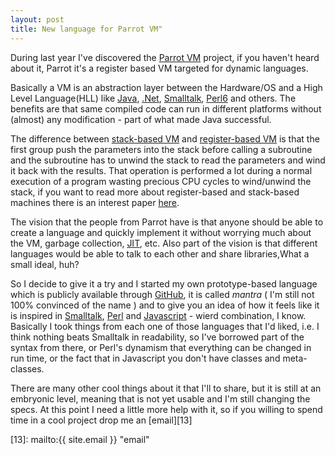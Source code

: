 ```yaml
---
layout: post
title: New language for Parrot VM"
---
```


During last year I've discovered the [Parrot VM][1] project, if you haven't heard about it, Parrot it's a register based VM targeted for dynamic languages.

Basically a VM is an abstraction layer between the Hardware/OS and a High Level Language(HLL) like [Java][2], [.Net][3], [Smalltalk][4], [Perl6][5] and others. The benefits are that same compiled code can run in different platforms without (almost) any modification - part of what made Java successful.

The difference between [stack-based VM][6] and [register-based VM][7] is that the first group push the parameters into the stack before calling a subroutine and the subroutine has to unwind the stack to read the parameters and wind it back with the results. That operation is performed a lot during a normal execution of a program wasting precious CPU cycles to wind/unwind the stack, if you want to read more about register-based and stack-based machines there is an interest paper [here][8].

The vision that the people from Parrot have is that anyone should be able to create a language and quickly implement it without worrying much about the VM, garbage collection, [JIT][9], etc. Also part of the vision is that different languages would be able to talk to each other and share libraries,What a small ideal, huh?

So I decide to give it a try and I started my own prototype-based language which is publicly available through [GitHub][10], it is called *mantra* ( I'm still not 100% convinced of the name ) and to give you an idea of how it feels like it is inspired in [Smalltalk][4], [Perl][11] and [Javascript][12] - wierd combination, I know. Basically I took things from each one of those languages that I'd liked, i.e. I think nothing beats Smalltalk in readability, so I've borrowed part of the syntax from there, or Perl's dynamism that everything can be changed in run time, or the fact that in Javascript you don't have classes and meta-classes.

There are many other cool things about it that I'll to share, but it is still at an embryonic level, meaning that is not yet usable and I'm still changing the specs. At this point I need a little more help with it, so if you willing to spend time in a cool project drop me an [email][13]

[1]:  http://www.parrot.org/ "Parrot VM"
[2]:  http://www.sun.com/java/ "Java"
[3]:  http://www.microsoft.com/net/ ".Net"
[4]:  http://en.wikipedia.org/wiki/Smalltalk "Smalltalk"
[5]:  http://perl6.org/ "Perl 6"
[6]:  http://en.wikipedia.org/wiki/Stack_machine "Stack Machine"
[7]:  http://en.wikipedia.org/wiki/Register_machine "Register Machine"
[8]:  http://www.usenix.org/events/vee05/full_papers/p153-yunhe.pdf "Register vs. Stack machines"
[9]:  http://en.wikipedia.org/wiki/Just-in-time_compilation "JIT"
[10]: http://github.com/bluescreen10/mantra "Mantra"
[11]: http://www.perl.org/ "Perl"
[12]: http://en.wikipedia.org/wiki/JavaScript "Javascript"
[13]: mailto:{{ site.email }} "email"